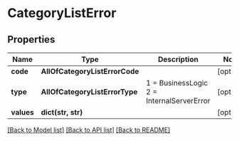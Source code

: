 # CategoryListError

## Properties
Name | Type | Description | Notes
------------ | ------------- | ------------- | -------------
**code** | **AllOfCategoryListErrorCode** |  | [optional] 
**type** | **AllOfCategoryListErrorType** |   1 &#x3D; BusinessLogic  2 &#x3D; InternalServerError | [optional] 
**values** | **dict(str, str)** |  | [optional] 

[[Back to Model list]](../README.md#documentation-for-models) [[Back to API list]](../README.md#documentation-for-api-endpoints) [[Back to README]](../README.md)

